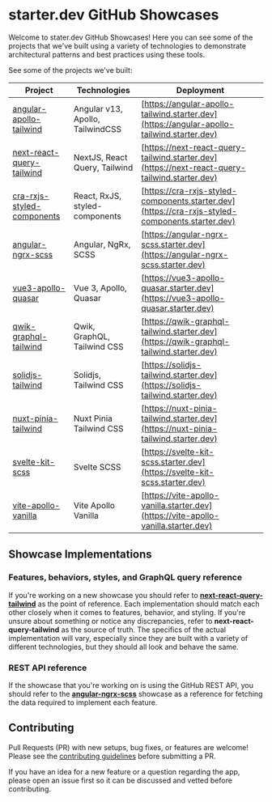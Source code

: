# starter.dev GitHub Showcases

Welcome to stater.dev GitHub Showcases! Here you can see some of the projects that we've built using a variety of technologies to demonstrate architectural patterns and best practices using these tools.

See some of the projects we've built:

| Project                                                   | Technologies                     | Deployment                                                                                       |
| --------------------------------------------------------- | -------------------------------- | ------------------------------------------------------------------------------------------------ |
| [angular-apollo-tailwind](/angular-apollo-tailwind)       | Angular v13, Apollo, TailwindCSS | [https://angular-apollo-tailwind.starter.dev](https://angular-apollo-tailwind.starter.dev)       |
| [next-react-query-tailwind](/next-react-query-tailwind)   | NextJS, React Query, Tailwind    | [https://next-react-query-tailwind.starter.dev](https://next-react-query-tailwind.starter.dev)   |
| [cra-rxjs-styled-components](/cra-rxjs-styled-components) | React, RxJS, styled-components   | [https://cra-rxjs-styled-components.starter.dev](https://cra-rxjs-styled-components.starter.dev) |
| [angular-ngrx-scss](/angular-ngrx-scss)                   | Angular, NgRx, SCSS              | [https://angular-ngrx-scss.starter.dev](https://angular-ngrx-scss.starter.dev)                   |
| [vue3-apollo-quasar](/vue3-apollo-quasar)                 | Vue 3, Apollo, Quasar            | [https://vue3-apollo-quasar.starter.dev](https://vue3-apollo-quasar.starter.dev)                 |
| [qwik-graphql-tailwind](/qwik-graphql-tailwind)           | Qwik, GraphQL, Tailwind CSS      | [https://qwik-graphql-tailwind.starter.dev](https://qwik-graphql-tailwind.starter.dev)           |
| [solidjs-tailwind](/solidjs-tailwind)                     | Solidjs, Tailwind CSS            | [https://solidjs-tailwind.starter.dev](https://solidjs-tailwind.starter.dev)                     |
| [nuxt-pinia-tailwind](/nuxt-pinia-tailwind)               | Nuxt Pinia Tailwind CSS          | [https://nuxt-pinia-tailwind.starter.dev](https://nuxt-pinia-tailwind.starter.dev)               |
| [svelte-kit-scss](/svelte-kit-scss)                       | Svelte SCSS                      | [https://svelte-kit-scss.starter.dev](https://svelte-kit-scss.starter.dev)                       |
| [vite-apollo-vanilla](/vite-apollo-vanilla)               | Vite Apollo Vanilla              | [https://vite-apollo-vanilla.starter.dev](https://vite-apollo-vanilla.starter.dev)               |

## Showcase Implementations

### Features, behaviors, styles, and GraphQL query reference

If you're working on a new showcase you should refer to **[next-react-query-tailwind](/next-react-query-tailwind)** as the point of reference. Each implementation should
match each other closely when it comes to features, behavior, and styling. If you're unsure about something or notice any discrepancies, refer to **next-react-query-tailwind** as the source of truth. The specifics of the actual implementation will vary, especially since they are built with a variety of different technologies, but they should all look and behave the same.

### REST API reference

If the showcase that you're working on is using the GitHub REST API, you should refer
to the **[angular-ngrx-scss](./angular-ngrx-scss)** showcase as a reference for fetching the data required to implement each feature.

## Contributing

Pull Requests (PR) with new setups, bug fixes, or features are welcome! Please see the [contributing guidelines](./CONTRIBUTING.md) before submitting a PR.

If you have an idea for a new feature or a question regarding the app, please open an issue first so it can be discussed and vetted before contributing.
